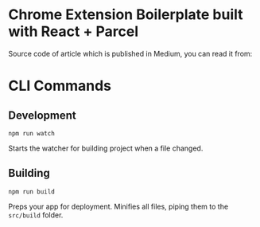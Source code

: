 # Chrome Extension Boilerplate built with React + Parcel
Source code of article which is published in Medium, you can read it from:

# CLI Commands

## Development

```Shell
npm run watch
```

Starts the watcher for building project when a file changed.

## Building

```Shell
npm run build
```

Preps your app for deployment. Minifies all files, piping them to the `src/build` folder.